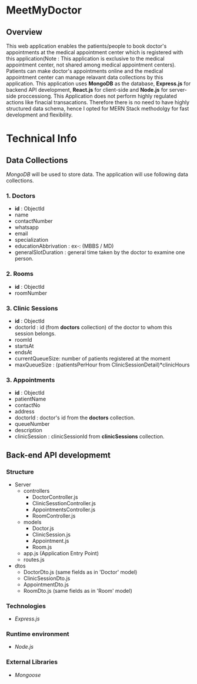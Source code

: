 # MeetMyDoctor

## Overview

This web application enables the patients/people to book doctor's appointments at the medical appointment center which is registered with this application(Note : This application is exclusive to the medical appointment center, not shared among medical appointment centers). Patients can make doctor's appointments online and the medical appointment center can manage relavant data collections by this application. This application uses **MongoDB** as the database, **Express.js** for backend API development, **React.js** for client-side and **Node.js** for server-side proccessiong. This Application does not perform highly regulated actions like finacial transacations. Therefore there is no need to have highly structured data schema,  hence I opted for MERN Stack methodolgy for fast development and flexibility. 


# Technical Info



## Data Collections 
*MongoDB* will be used to store data. The application will use following data collections.

### 1. Doctors 
+ **id** : ObjectId
+ name
+ contactNumber
+ whatsapp
+ email
+ specialization
+ educationAbbrivation : ex-: (MBBS / MD)
+ generalSlotDuration : general time taken by the doctor to examine one person.

### 2. Rooms

+ **id** : ObjectId
+ roomNumber  



### 3. Clinic Sessions
+ **id** : ObjectId
+ doctorId : id (from **doctors** collection) of the doctor to whom this session belongs.
+ roomId
+ startsAt
+ endsAt
+ currentQueueSize: number of patients registered at the moment
+ maxQueueSize : (patientsPerHour from ClinicSessionDetail)*clinicHours

### 3. Appointments
+ **id** : ObjectId
+ patientName
+ contactNo
+ address
+ doctorId : doctor's id from the **doctors** collection.
+ queueNumber
+ description 
+ clinicSession : clinicSessionId from **clinicSessions** collection.

## Back-end API developmemt

### Structure

- Server
    - controllers
        - DoctorController.js
        - ClinicSesstionController.js 
        - AppointmentsController.js
        - RoomController.js
    - models
        - Doctor.js
        - ClinicSession.js
        - Appointment.js
        - Room.js
    - app.js (Application Entry Point)
    - routes.js
- dtos
    - DoctorDto.js (same fields as in 'Doctor' model)
    - ClinicSessionDto.js
    - AppointmentDto.js
    - RoomDto.js (same fields as in 'Room' model)


### Technologies 
- *Express.js*

### Runtime environment 
- *Node.js*

### External Libraries

- *Mongoose* 





